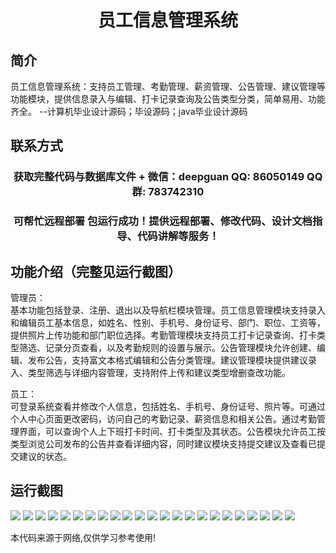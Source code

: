 <p><h1 align="center">员工信息管理系统</h1></p>

## 简介
员工信息管理系统：支持员工管理、考勤管理、薪资管理、公告管理、建议管理等功能模块，提供信息录入与编辑、打卡记录查询及公告类型分类，简单易用、功能齐全。    --计算机毕业设计源码；毕设源码；java毕业设计源码


## 联系方式
<p><h3 align="center">获取完整代码与数据库文件 + 微信：deepguan QQ: 86050149 QQ群: 783742310</h3></p>
<p><h3 align="center">可帮忙远程部署 包运行成功！提供远程部署、修改代码、设计文档指导、代码讲解等服务！</h3></p>

## 功能介绍（完整见运行截图）
管理员：  
基本功能包括登录、注册、退出以及导航栏模块管理。员工信息管理模块支持录入和编辑员工基本信息，如姓名、性别、手机号、身份证号、部门、职位、工资等，提供照片上传功能和部门职位选择。考勤管理模块支持员工打卡记录查询、打卡类型筛选、记录分页查看，以及考勤规则的设置与展示。公告管理模块允许创建、编辑、发布公告，支持富文本格式编辑和公告分类管理。建议管理模块提供建议录入、类型筛选与详细内容管理，支持附件上传和建议类型增删查改功能。

员工：  
可登录系统查看并修改个人信息，包括姓名、手机号、身份证号、照片等。可通过个人中心页面更改密码，访问自己的考勤记录、薪资信息和相关公告。通过考勤管理界面，可以查询个人上下班打卡时间、打卡类型及其状态。公告模块允许员工按类型浏览公司发布的公告并查看详细内容，同时建议模块支持提交建议及查看已提交建议的状态。


## 运行截图
![](img/001.jpg)
![](img/002.jpg)
![](img/003.jpg)
![](img/004.jpg)
![](img/005.jpg)
![](img/006.jpg)
![](img/007.jpg)
![](img/008.jpg)
![](img/009.jpg)
![](img/010.jpg)
![](img/011.jpg)
![](img/012.jpg)
![](img/013.jpg)
![](img/014.jpg)
![](img/015.jpg)
![](img/016.jpg)
![](img/017.jpg)
![](img/018.jpg)
![](img/019.jpg)
![](img/020.jpg)
![](img/021.jpg)
![](img/022.jpg)
![](img/023.jpg)

<p>本代码来源于网络,仅供学习参考使用!</p>
